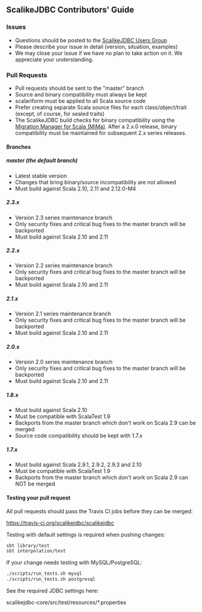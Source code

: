## ScalikeJDBC Contributors' Guide

### Issues

- Questions should be posted to the [ScalikeJDBC Users Group](https://groups.google.com/forum/#!forum/scalikejdbc-users-group)
- Please describe your issue in detail (version, situation, examples)
- We may close your issue if we have no plan to take action on it. We appreciate your understanding.

### Pull Requests

- Pull requests should be sent to the "master" branch
- Source and binary compatibility must always be kept
- scalariform must be applied to all Scala source code
- Prefer creating separate Scala source files for each class/object/trait (except, of course, for sealed traits)
- The ScalikeJDBC build checks for binary compatibility using the [Migration Manager for Scala (MiMa)](https://github.com/typesafehub/migration-manager/wiki/Sbt-plugin). After a 2.x.0 release, binary compatibility must be maintained for subsequent 2.x series releases.

#### Branches

##### master (the default branch)

- Latest stable version
- Changes that bring binary/source incompatibility are not allowed
- Must build against Scala 2.10, 2.11 and 2.12.0-M4

##### 2.3.x

- Version 2.3 series maintenance branch
- Only security fixes and critical bug fixes to the master branch will be backported
- Must build against Scala 2.10 and 2.11

##### 2.2.x

- Version 2.2 series maintenance branch
- Only security fixes and critical bug fixes to the master branch will be backported
- Must build against Scala 2.10 and 2.11

##### 2.1.x

- Version 2.1 series maintenance branch
- Only security fixes and critical bug fixes to the master branch will be backported
- Must build against Scala 2.10 and 2.11

##### 2.0.x

- Version 2.0 series maintenance branch
- Only security fixes and critical bug fixes to the master branch will be backported
- Must build against Scala 2.10 and 2.11

##### 1.8.x

- Must build against Scala 2.10 
- Must be compatible with ScalaTest 1.9
- Backports from the master branch which don't work on Scala 2.9 can be merged
- Source code compatibility should be kept with 1.7.x

##### 1.7.x

- Must build against Scala 2.9.1, 2.9.2, 2.9.3 and 2.10
- Must be compatible with ScalaTest 1.9
- Backports from the master branch which don't work on Scala 2.9 can NOT be merged

#### Testing your pull request

All pull requests should pass the Travis CI jobs before they can be merged:

https://travis-ci.org/scalikejdbc/scalikejdbc

Testing with default settings is required when pushing changes:

```sh
sbt library/test
sbt interpolation/test
```

If your change needs testing with MySQL/PostgreSQL:

```sh
./scripts/run_tests.sh mysql
./scripts/run_tests.sh postgresql
```

See the required JDBC settings here:

scalikejdbc-core/src/test/resources/*.properties

